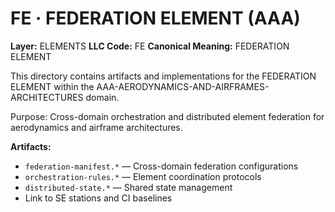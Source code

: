 # FE · FEDERATION ELEMENT (AAA)

**Layer:** ELEMENTS
**LLC Code:** FE
**Canonical Meaning:** FEDERATION ELEMENT

This directory contains artifacts and implementations for the FEDERATION ELEMENT within the AAA-AERODYNAMICS-AND-AIRFRAMES-ARCHITECTURES domain.

Purpose: Cross-domain orchestration and distributed element federation for aerodynamics and airframe architectures.

**Artifacts:**
- `federation-manifest.*` — Cross-domain federation configurations
- `orchestration-rules.*` — Element coordination protocols
- `distributed-state.*` — Shared state management
- Link to SE stations and CI baselines